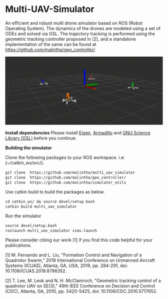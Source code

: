# Multi-UAV-Simulator

An efficient and robust multi drone simulator based on ROS (Robot Operating System). The dynamics of the drones are modeled using a set of ODEs and solved via GSL. The trajectory tracking is performed using the geometric tracking controller proposed in [2], and a standalone implementation of the same can be found at https://github.com/malintha/geo_controller/.

![Cover Image](https://raw.githubusercontent.com/Malintha/multi_uav_simulator/master/cover.gif)

**Install dependencies**
Please install [Eigen](http://eigen.tuxfamily.org/index.php?title=Main_Page), [Armadillo](https://www.uio.no/studier/emner/matnat/fys/FYS4411/v13/guides/installing-armadillo/) and [GNU Science Library (GSL)](https://www.gnu.org/software/gsl/) before you continue.

**Building the simulator**

Clone the following packages to your ROS workspace. i.e: (~/catkin_ws/src/). 

    git clone  https://github.com/malintha/multi_uav_simulator
    git clone  https://github.com/malintha/geo_controller/
    git clone  https://github.com/malintha/simulator_utils
    
Use catkin build to build the packages as below.
    
    cd catkin_ws/ && source devel/setup.bash
    catkin build multi_uav_simulator

Run the simulator

    source devel/setup.bash
    roslaunch multi_uav_simulator simu.launch

Please consider citiing our work [1] if you find this code helpful for your publications.

[1] M. Fernando and L. Liu, "Formation Control and Navigation of a Quadrotor Swarm," 2019 International Conference on Unmanned Aircraft Systems (ICUAS), Atlanta, GA, USA, 2019, pp. 284-291, doi: 10.1109/ICUAS.2019.8798352.

[2] T. Lee, M. Leok and N. H. McClamroch, "Geometric tracking control of a quadrotor UAV on SE(3)," 49th IEEE Conference on Decision and Control (CDC), Atlanta, GA, 2010, pp. 5420-5425, doi: 10.1109/CDC.2010.5717652.
